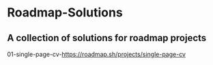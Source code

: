 # Roadmap-Solutions
## A collection of solutions for roadmap projects
01-single-page-cv-https://roadmap.sh/projects/single-page-cv
